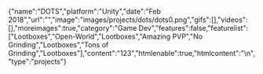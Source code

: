 {"name":"DOTS","platform":"Unity","date":"Feb 2018","url":"","image":"images/projects/dots/dots0.png","gifs":[],"videos":[],"moreimages":true,"category":"Game Dev","features":false,"featurelist":["Lootboxes","Open-World","Lootboxes","Amazing PVP","No Grinding","Lootboxes","Tons of Grinding","Lootboxes"],"content":"123","htmlenable":true,"htmlcontent":"\n","type":"projects"}
